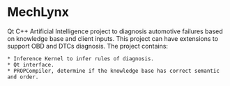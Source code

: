 # MechLynx
Qt C++ Artificial Intelligence project to diagnosis automotive failures based on knowledge base and client inputs.
  This project can have extensions to support OBD and DTCs diagnosis.
  The project contains: 
    
    * Inference Kernel to infer rules of diagnosis.
    * Qt interface.
    * PROPCompiler, determine if the knowledge base has correct semantic and order.
